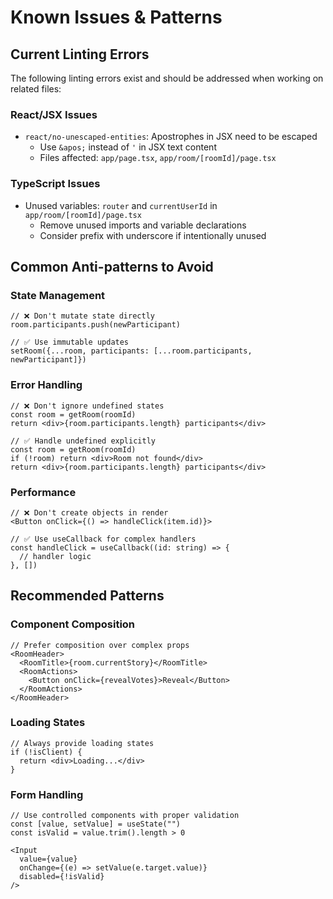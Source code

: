 # Known Issues & Patterns

## Current Linting Errors
The following linting errors exist and should be addressed when working on related files:

### React/JSX Issues
- `react/no-unescaped-entities`: Apostrophes in JSX need to be escaped
  - Use `&apos;` instead of `'` in JSX text content
  - Files affected: `app/page.tsx`, `app/room/[roomId]/page.tsx`

### TypeScript Issues
- Unused variables: `router` and `currentUserId` in `app/room/[roomId]/page.tsx`
  - Remove unused imports and variable declarations
  - Consider prefix with underscore if intentionally unused

## Common Anti-patterns to Avoid

### State Management
```tsx
// ❌ Don't mutate state directly
room.participants.push(newParticipant)

// ✅ Use immutable updates
setRoom({...room, participants: [...room.participants, newParticipant]})
```

### Error Handling
```tsx
// ❌ Don't ignore undefined states
const room = getRoom(roomId)
return <div>{room.participants.length} participants</div>

// ✅ Handle undefined explicitly
const room = getRoom(roomId)
if (!room) return <div>Room not found</div>
return <div>{room.participants.length} participants</div>
```

### Performance
```tsx
// ❌ Don't create objects in render
<Button onClick={() => handleClick(item.id)}>

// ✅ Use useCallback for complex handlers
const handleClick = useCallback((id: string) => {
  // handler logic
}, [])
```

## Recommended Patterns

### Component Composition
```tsx
// Prefer composition over complex props
<RoomHeader>
  <RoomTitle>{room.currentStory}</RoomTitle>
  <RoomActions>
    <Button onClick={revealVotes}>Reveal</Button>
  </RoomActions>
</RoomHeader>
```

### Loading States
```tsx
// Always provide loading states
if (!isClient) {
  return <div>Loading...</div>
}
```

### Form Handling
```tsx
// Use controlled components with proper validation
const [value, setValue] = useState("")
const isValid = value.trim().length > 0

<Input 
  value={value}
  onChange={(e) => setValue(e.target.value)}
  disabled={!isValid}
/>
```